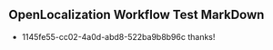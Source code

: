 ## OpenLocalization Workflow Test MarkDown

* 1145fe55-cc02-4a0d-abd8-522ba9b8b96c 
thanks!



<!--HONumber=Jan16_HO3-->
